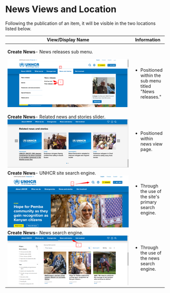 # News Views and Location

Following the publication of an item, it will be visible in the two locations listed below.

<table><thead><tr><th width="438">View/Display Name</th><th>Information</th></tr></thead><tbody><tr><td><p><strong>Create News</strong>- News releases sub menu.</p><p><img src="../../../../.gitbook/assets/image (76).png" alt="" data-size="original"></p></td><td><p><br></p><ul><li>Positioned within the sub menu titled "News releases."<br></li></ul></td></tr><tr><td><strong>Create News</strong>- Related news and stories slider.<img src="../../../../.gitbook/assets/image (77).png" alt=""><br></td><td><ul><li>Positioned within news view page.</li></ul></td></tr><tr><td><strong>Create News</strong>- UNHCR site search engine.<br><img src="../../../../.gitbook/assets/image (92).png" alt=""></td><td><ul><li>Through the use of the site's primary search engine.</li></ul></td></tr><tr><td><strong>Create News</strong>- News search engine.<br><img src="../../../../.gitbook/assets/image (84).png" alt=""></td><td><ul><li>Through the use of the news search engine.</li></ul></td></tr></tbody></table>
